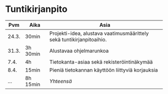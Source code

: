 # Tuntikirjanpito

Pvm   | Aika      | Asia
------|-----------|-----
24.3. | 30min     | Projekti-idea, alustava vaatimusmäärittely sekä tuntikirjanpitoaihio.
31.3. | 3h 30min  | Alustavaa ohjelmarunkoa
7.4.  | 4h        | Tietokanta-asiaa sekä rekisteröintinäkymää
8.4.  | 15min     | Pieniä tietokannan käyttöön liittyviä korjauksia
…     | 8h 15min  | *Yhteensä*
